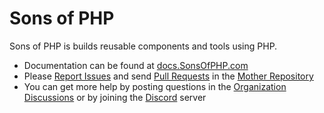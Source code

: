 Sons of PHP
===========

Sons of PHP is builds reusable components and tools using PHP.

* Documentation can be found at [docs.SonsOfPHP.com][docs]
* Please [Report Issues][issues] and send [Pull Requests][pull-requests] in the [Mother Repository][mother-repo]
* You can get more help by posting questions in the [Organization Discussions][discussions] or by joining the [Discord][discord] server

[mother-repo]: <https://github.com/SonsOfPHP/sonsofphp> "Sons of PHP Mother Repository"
[discussions]: https://github.com/orgs/SonsOfPHP/discussions
[issues]: https://github.com/SonsOfPHP/sonsofphp/issues
[pull-requests]: https://github.com/SonsOfPHP/sonsofphp/pulls
[docs]: https://docs.sonsofphp.com
[discord]: https://discord.gg/sdVxNhFqND
